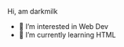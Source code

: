 Hi, am darkmilk
- 👀 I’m interested in Web Dev
- 🌱 I’m currently learning HTML

<!---
darkmilk0007/darkmilk0007 is a ✨ special ✨ repository because its `README.md` (this file) appears on your GitHub profile.
You can click the Preview link to take a look at your changes.
--->
